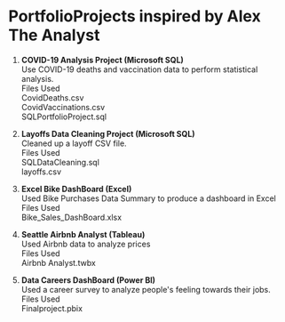 # PortfolioProjects inspired by Alex The Analyst
1. __COVID-19 Analysis Project (Microsoft SQL)__\
Use COVID-19 deaths and vaccination data to perform statistical analysis.\
Files Used\
CovidDeaths.csv\
CovidVaccinations.csv\
SQLPortfolioProject.sql

2. __Layoffs Data Cleaning Project (Microsoft SQL)__\
Cleaned up a layoff CSV file.\
Files Used\
SQLDataCleaning.sql\
layoffs.csv

3. __Excel Bike DashBoard (Excel)__\
Used Bike Purchases Data Summary to produce a dashboard in Excel \
Files Used\
Bike_Sales_DashBoard.xlsx

4. __Seattle Airbnb Analyst (Tableau)__\
Used Airbnb data to analyze prices\
Files Used\
Airbnb Analyst.twbx

5. __Data Careers DashBoard (Power BI)__\
Used a career survey to analyze people's feeling towards their jobs.\
Files Used\
Finalproject.pbix
